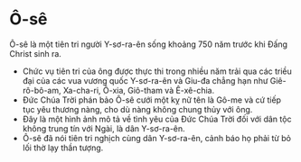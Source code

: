 # Ô-sê

Ô-sê là một tiên tri người Y-sơ-ra-ên sống khoảng 750 năm trước khi Đấng Christ sinh ra. 
- Chức vụ tiên tri của ông được thực thi trong nhiều năm trải qua các triều đại của các vua vương quốc Y-sơ-ra-ên và Giu-đa chẳng hạn như Giê-rô-bô-am, Xa-cha-ri, Ô-xia, Giô-tham và Ê-xê-chia. 
- Đức Chúa Trời phán bảo Ô-sê cưới một kỵ nữ tên là Gô-me và cứ tiếp tục yêu thương nàng, cho dù nàng không chung thủy với ông. 
- Đây là một hình ảnh mô tả về tình yêu của Đức Chúa Trời đối với dân tộc không trung tín với Ngài, là dân Y-sơ-ra-ên. 
- Ô-sê đã nói tiên tri nghịch cùng dân Y-sơ-ra-ên, cảnh báo họ phải từ bỏ lối thờ lạy thần tượng.

